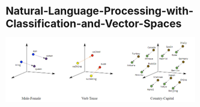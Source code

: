 # Natural-Language-Processing-with-Classification-and-Vector-Spaces

![NLP 1](assets/img/NLP_1.png)
